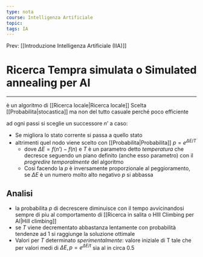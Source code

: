 ```yaml
---
type: nota
course: Intelligenza Artificiale
topic: 
tags: IA
---
```


Prev: [[Introduzione Intelligenza Artificiale (IIA)]]

# Ricerca Tempra simulata o Simulated annealing per AI
---
è un algoritmo di [[Ricerca locale|Ricerca locale]] Scelta [[Probabilita|stocastica]] ma non del tutto casuale perché poco efficiente


ad ogni passi si sceglie un successore $n’$ a caso:
- Se migliora lo stato corrente si passa a quello stato
- altrimenti quel nodo viene scelto con [[Probabilita|Probabilita]] $p = e^{\Delta E/T}$
	- dove $\Delta E = f(n’)-f(n)$ e $T$ è un parametro detto _temperatura_ che decresce seguendo un piano definito (anche esso parametro) con il _progredire temporalmente_  del algoritmo
	- Cosi facendo la $p$ è inversamente proporzionale al peggioramento, se $\Delta E$ è un numero molto alto negativo $p$ si abbassa



## Analisi
- la probabilita  $p$ di decrescere diminuisce con il tempo avvicinandosi sempre di piu al comportamento di [[Ricerca in salita o HIll Climbing per AI|Hill climbing]]
- se $T$ viene decrementato abbastanza lentamente con probabilità tendenze ad 1 si raggiunge la soluzione ottimale 
- Valori per $T$ determinato _sperimentalmente_: valore iniziale di T tale che per valori medi di $\Delta E,p=e^{\Delta E / t}$ sia al in circa $0.5$

